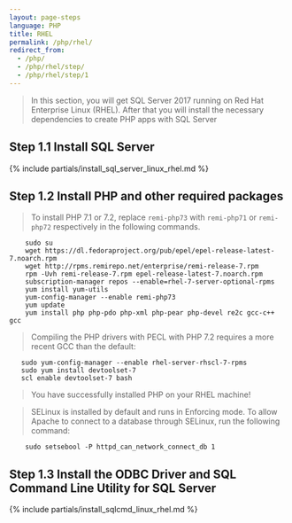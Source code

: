 ```yaml
---
layout: page-steps
language: PHP
title: RHEL
permalink: /php/rhel/
redirect_from:
  - /php/
  - /php/rhel/step/
  - /php/rhel/step/1
---
```


> In this section, you will get SQL Server 2017 running on Red Hat Enterprise Linux (RHEL). After that you will install the necessary dependencies to create PHP apps with SQL Server

## Step 1.1 Install SQL Server

{% include partials/install_sql_server_linux_rhel.md %}

## Step 1.2 Install PHP and other required packages

> To install PHP 7.1 or 7.2, replace `remi-php73` with `remi-php71` or `remi-php72` respectively in the following commands.

```terminal
    sudo su
    wget https://dl.fedoraproject.org/pub/epel/epel-release-latest-7.noarch.rpm
    wget http://rpms.remirepo.net/enterprise/remi-release-7.rpm
    rpm -Uvh remi-release-7.rpm epel-release-latest-7.noarch.rpm
    subscription-manager repos --enable=rhel-7-server-optional-rpms
    yum install yum-utils
    yum-config-manager --enable remi-php73
    yum update
    yum install php php-pdo php-xml php-pear php-devel re2c gcc-c++ gcc
```

> Compiling the PHP drivers with PECL with PHP 7.2 requires a more recent GCC than the default:

```terminal
   sudo yum-config-manager --enable rhel-server-rhscl-7-rpms
   sudo yum install devtoolset-7
   scl enable devtoolset-7 bash
```

> You have successfully installed PHP on your RHEL machine!

> SELinux is installed by default and runs in Enforcing mode. To allow Apache to connect to a database through SELinux, run the following command: 

```terminal
    sudo setsebool -P httpd_can_network_connect_db 1
```

## Step 1.3 Install the ODBC Driver and SQL Command Line Utility for SQL Server

{% include partials/install_sqlcmd_linux_rhel.md %}
